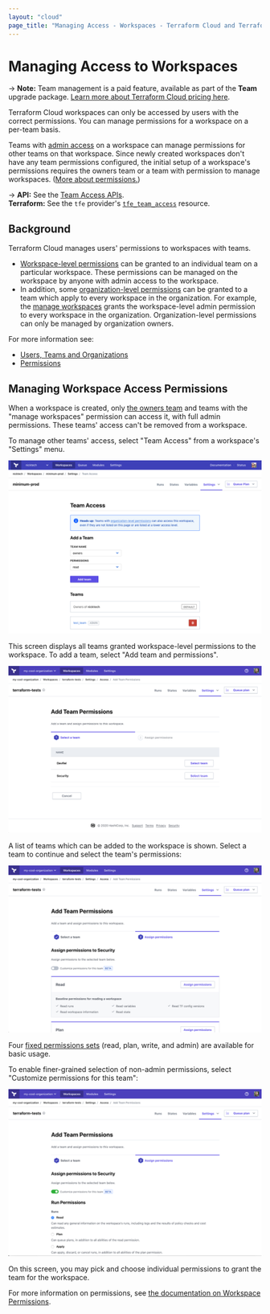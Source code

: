 ```yaml
---
layout: "cloud"
page_title: "Managing Access - Workspaces - Terraform Cloud and Terraform Enterprise"
---
```


# Managing Access to Workspaces

-> **Note:** Team management is a paid feature, available as part of the **Team** upgrade package. [Learn more about Terraform Cloud pricing here](https://www.hashicorp.com/products/terraform/pricing/).

Terraform Cloud workspaces can only be accessed by users with the correct permissions. You can manage permissions for a workspace on a per-team basis.

Teams with [admin access](../users-teams-organizations/permissions.html) on a workspace can manage permissions for other teams on that workspace. Since newly created workspaces don't have any team permissions configured, the initial setup of a workspace's permissions requires the owners team or a team with permission to manage workspaces. ([More about permissions.](/docs/cloud/users-teams-organizations/permissions.html))

[permissions-citation]: #intentionally-unused---keep-for-maintainers

-> **API:** See the [Team Access APIs](../api/team-access.html). <br/>
**Terraform:** See the `tfe` provider's [`tfe_team_access`](/docs/providers/tfe/r/team_access.html) resource.

## Background

Terraform Cloud manages users' permissions to workspaces with teams.

* [Workspace-level permissions](../users-teams-organizations/permissions.html#workspace-permissions) can be granted to an individual team on a particular workspace. These permissions can be managed on the workspace by anyone with admin access to the workspace.
* In addition, some [organization-level permissions](..//users-teams-organizations/permissions.html#organization-permissions) can be granted to a team which apply to every workspace in the organization. For example, the
[manage workspaces](../users-teams-organizations/permissions.html#manage-workspaces) grants the workspace-level admin permission to every workspace in the organization. Organization-level permissions can only be managed by organization owners.

For more information see:

- [Users, Teams and Organizations](../users-teams-organizations/index.html)
- [Permissions](../users-teams-organizations/permissions.html)

## Managing Workspace Access Permissions

When a workspace is created, only [the owners team](../users-teams-organizations/teams.html#the-owners-team) and teams with the "manage workspaces" permission can access it, with full admin permissions. These teams' access can't be removed from a workspace.

To manage other teams' access, select "Team Access" from a workspace's "Settings" menu.

![Screenshot: a workspace's access settings page](./images/access.png)

This screen displays all teams granted workspace-level permissions to the workspace. To add a team, select "Add team and
permissions".


![Screenshot: adding a team to a workspace](./images/add-team-access.png)

A list of teams which can be added to the workspace is shown. Select a team to continue and select the team's
permissions:

![Screenshot: adding team permissions](./images/add-team-perms-standard.png)

Four [fixed permissions sets](../users-teams-organizations/permissions.html#fixed-permission-sets) (read, plan, write, and admin) are available for basic usage.

To enable finer-grained selection of non-admin permissions, select "Customize permissions for this team":

![Screenshot: adding customized team permissions](./images/add-team-perms-cwa.png)

On this screen, you may pick and choose individual permissions to grant the team for the workspace.

For more information on permissions, see [the documentation on Workspace
Permissions](../users-teams-organizations/permissions.html#workspace-permissions).
